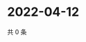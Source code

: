 # 2022-04-12

共 0 条

<!-- BEGIN WEIBO -->
<!-- 最后更新时间 Tue Apr 12 2022 06:00:59 GMT+0800 (China Standard Time) -->

<!-- END WEIBO -->
